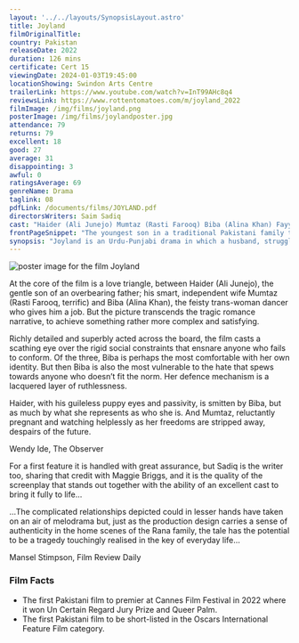 ```yaml
---
layout: '../../layouts/SynopsisLayout.astro'
title: Joyland
filmOriginalTitle: 
country: Pakistan
releaseDate: 2022
duration: 126 mins
certificate: Cert 15
viewingDate: 2024-01-03T19:45:00
locationShowing: Swindon Arts Centre
trailerLink: https://www.youtube.com/watch?v=InT99AHc8q4
reviewsLink: https://www.rottentomatoes.com/m/joyland_2022
filmImage: /img/films/joyland.png
posterImage: /img/films/joylandposter.jpg
attendance: 79
returns: 79
excellent: 18
good: 27
average: 31
disappointing: 3
awful: 0
ratingsAverage: 69
genreName: Drama
taglink: 08
pdfLink: /documents/films/JOYLAND.pdf
directorsWriters: Saim Sadiq 
cast: "Haider (Ali Junejo) Mumtaz (Rasti Farooq) Biba (Alina Khan) Fayyaz (Sania Saeed)"
frontPageSnippet: "The youngest son in a traditional Pakistani family takes a job as a back-up dancer in a Bollywood-style burlesque and quickly becomes infatuated with the strong-willed trans-woman who runs the show."
synopsis: "Joyland is an Urdu-Punjabi drama in which a husband, struggling in the confines of his extended family, becomes enamoured by a trans-sexual dancer."
--- 
```

![poster image for the film Joyland]( /img/films/joyland.png ) 

At the core of the film is a love triangle, between Haider (Ali Junejo), the gentle son of an overbearing father; his smart, independent wife Mumtaz (Rasti Farooq, terrific) and Biba (Alina Khan), the feisty trans-woman dancer who gives him a job.  But the picture transcends the tragic romance narrative, to achieve something rather more complex and satisfying.

Richly detailed and superbly acted across the board, the film casts a scathing eye over the rigid social constraints that ensnare anyone who fails to conform.  Of the three, Biba is perhaps the most comfortable with her own identity.  But then Biba is also the most vulnerable to the hate that spews towards anyone who doesn’t fit the norm.  Her defence mechanism is a lacquered layer of ruthlessness.  

Haider, with his guileless puppy eyes and passivity, is smitten by Biba, but as much by what she represents as who she is.  And Mumtaz, reluctantly pregnant and watching helplessly as her freedoms are stripped away, despairs of the future.

<div class="review__author review__author--review1"> 
Wendy Ide, The Observer
</div> 

For a first feature it is handled with great assurance, but Sadiq is the writer too, sharing that credit with Maggie Briggs, and it is the quality of the screenplay that stands out together with the ability of an excellent cast to bring it fully to life…

...The complicated relationships depicted could in lesser hands have taken on an air of melodrama but, just as the production design carries a sense of authenticity in the home scenes of the Rana family, the tale has the potential to be a tragedy touchingly realised in the key of everyday life…

<div class="review__author"> 
Mansel Stimpson, Film Review Daily
</div> 

### Film Facts 

* The first Pakistani film to premier at Cannes Film Festival in 2022 where it won Un Certain Regard Jury Prize and Queer Palm.
* The first Pakistani film to be short-listed in the Oscars International Feature Film category.